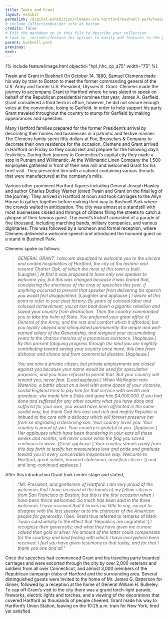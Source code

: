 ```yaml
---
title: Twain and Grant
layout: exhibit
permalink: /digital-exhibition/clemens-era-hartford/bushnell-park/twain-and-grant.html
# include CollectionBuilder info at bottom
credits: false
# Edit the markdown on in this file to describe your collection
# Look in _includes/feature for options to easily add features to the page
parent: bushnell-park
previous:
next:
---
```


{% include feature/image.html objectid="hpl_hhc_cp_a75" width="75" %}

Twain and Grant in Bushnell
On October 14, 1880, Samuel Clemens made his way by train to Boston to meet the former commanding general of the U.S. Army and former U.S. President, Ulysses S. Grant. Clemens made the journey to accompany Grant to Hartford where he was slated to speak on behalf of the Republican presidential nominee that year, James A. Garfield. Grant considered a third term in office, however, he did not secure enough votes at the convention, losing to Garfield. In order to help support his party Grant traveled throughout the country to stump for Garfield by making appearances and speeches. 

Many Hartford families prepared for the former President’s arrival by decorating their homes and businesses in a patriotic and festive manner. The Clemens family spent fifty dollars at Fox, Brusselars & Company to decorate their own residence for the occasion. Clemens and Grant arrived in Hartford on Friday so they could rest and prepare for the following day’s festivities. During their journey to Connecticut’s capital city they made a stop in Putnam and Willimantic. At the Willimantic Linen Company the 1,500 employees gathered in front of their new mill and welcomed Grant for his brief visit. They presented him with a cabinet containing various threads that were manufactured at the company’s mills.

Various other prominent Hartford figures including General Joseph Hawley and author Charles Dudley Warner joined Twain and Grant on the final leg of the journey. They arrived in Hartford at noon and took carriages to the Allyn House to gather together before making their way to Bushnell Park where the crowds waited in anticipation. The city was almost at a standstill with most businesses closed and throngs of citizens filling the streets to catch a glimpse of their famous guest. The event’s kickoff consisted of a parade of five thousand,  including marching bands, military companies, and various dignitaries. This was followed by a luncheon and formal reception, where Clemens delivered a welcome speech and introduced the honored guest on a stand in Bushnell Park.

Clemens spoke as follows:
> _GENERAL GRANT: I also am deputized to welcome you to the sincere and cordial hospitalities of Hartford, the city of the historic and revered Charter Oak, of which the most of this town is built._ [Laugher.] _At first it was proposed to have only one speaker to welcome you, but this was changed because it was feared that, considering the shortness of the crop of speeches this year, if anything occurred to prevent that speaker from delivering his speech you would feel disappointed._ [Laughter and applause.] _I desire at this point to refer to your past history. By years of colossal labor and colossal achievement, you at last beat down a gigantic rebellion and saved your country from destruction. Then the country commanded you to take the helm of State. You preferred your great office of General of the Army, and the rest and comfort which it afforded, but you loyally obeyed and relinquished permanently the ample and well-earned salary of the Generalship, and resigned your accumulating years to the chance mercies of a precarious existence._ [Applause.] _By this present fatiguing progress through the land you are mightily contributing toward saving your country once more, this time from dishonor and shame and from commercial disaster._ [Applause.] 

> _You are now a private citizen, but private employments are closed against you because your name would be used for speculative purposes, and you have refused to permit that. But your country will reward you, never fear._ [Loud applause.] _When Wellington won Waterloo, a battle about on a level with some dozen of your victories, sordid England tried to pay him for that service with wealth and grandeur; she made him a Duke and gave him $4,000,000. If you had done and suffered for any other country what you have done and suffered for your own, you would have been affronted in the same sordid way, but thank God this vast and rich and mighty Republic is imbued to the core with a delicacy which will forever preserve her from so degrading a deserving son. Your country loves you. Your country is proud of you. Your country is grateful to you._ [Applause.] _Her applauses which have been thundering in your ears all these weeks and months, will never cease while the flag you saved continues to wave._ [Great applause.] _Your country stands ready from this day forth to testify her measureless love and pride and gratitude toward you in every conceivable inexpensive way. Welcome to Hartford, great soldier, honored statesman, unselfish citizen._ [Loud and long-continued applause.]

 After this introduction Grant took center stage and stated,

> _"Mr. President, and gentlemen of Hartford: I am very proud of the welcomes that I have received at the hands of my fellow-citizens from San Francisco to Boston; but this is the first occasion when I have been thrice welcomed. So much has been said in the three welcomes I have received that it leaves me little to say, except to disagree with the last speaker at to the character of the American people for generosity._ [Gen. Grant thus referred to remarks of Mark Twain substantially to the effect that 'Republics are ungrateful.'] _I recognize their generosity; and what they have given me is more valued than gold or silver. No amount of the latter could compensate for the courtesy and kind feeling with which I have everywhere been received. I feel you have given testimony to that today, and for that I thank you one and all."_

Once the speeches had commenced Grant and his traveling party boarded carriages and were escorted through the city by over 2,000 veterans and soldiers from all over Connecticut, and almost 3,000 members of the Republican campaign clubs of Hartford and the surrounding area. Several distinguished guests were invited to the home of Mr. James G. Batterson for dinner, followed by a reception at the home of General William H. Bulkeley. To cap off Grant’s visit to the city there was a grand torch-light parade, fireworks, electric lights and torches, and a viewing of the decorations that covered Hartford as thousands of people cheered. Grant made his way to Hartford’s Union Station, leaving on the 10:25 p.m. train for New York, tired yet satisfied. 

